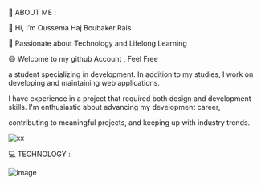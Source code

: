   👀 ABOUT ME :  

  👋 Hi, I’m Oussema Haj Boubaker Rais  
  
  🚀 Passionate about Technology and Lifelong Learning
  
  😄 Welcome to my github Account , Feel Free 

  a student specializing in development. In addition to my studies, I work on developing and maintaining web applications.
  
  I have experience in a project that required both design and development skills. I'm enthusiastic about advancing my development career, 
  
  contributing to meaningful projects, and keeping up with industry trends.


  

![xx](https://github.com/oussemahajboubaker/oussemahajboubaker/assets/147174486/ce71bc7d-7883-4d82-9148-8e11d8f7260e)



💻 TECHNOLOGY :

![image](https://github.com/oussemahajboubaker/oussemahajboubaker/assets/147174486/2edd8ad4-07fc-46e2-9a86-a3537bf8cefd)



<!---
oussemahajboubaker/oussemahajboubaker is a ✨ special ✨ repository because its `README.md` (this file) appears on your GitHub profile.
You can click the Preview link to take a look at your changes.
--->
